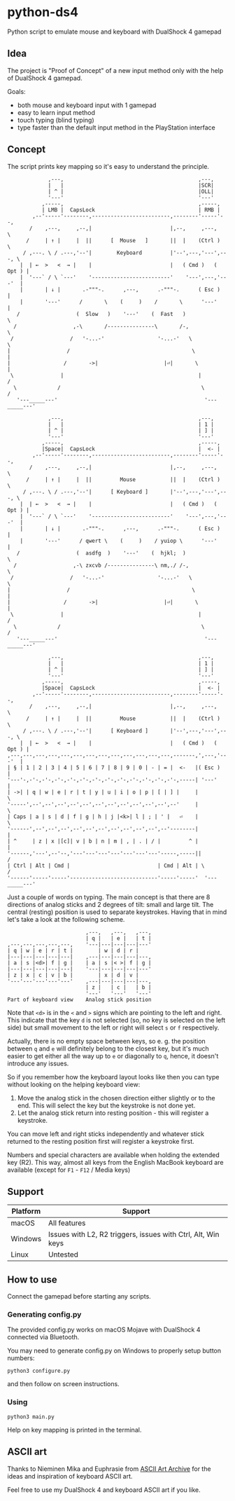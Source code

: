 # python-ds4
Python script to emulate mouse and keyboard with DualShock 4 gamepad

## Idea

The project is "Proof of Concept" of a new input method only with the help of DualShock 4 gamepad.

Goals:

- both mouse and keyboard input with 1 gamepad
- easy to learn input method
- touch typing (blind typing)
- type faster than the default input method in the PlayStation interface

## Concept

The script prints key mapping so it's easy to understand the principle.

```
             ,---,                                           ,---,
             |   |                                           |SCR|
             | ^ |                                           |OLL|
             '---'                                           '---'
           ,-----,                                           ,-----,
           | LMB |  CapsLock                                 | RMB |
        ,--'-----'--------,-------------------------,--------'-----'--,
       /    ,---,     ,--,|                         |,--,     ,---,    \
      /     | ↑ |     |  ||      [  Mouse   ]       ||  |    (Ctrl )    \
     / ,---. \ / .---,'--'|        Keyboard         |'--',---,'---',---, \
    |  | ←  >   <  → |    |                         |   ( Cmd )   ( Opt ) |
    |  '---` / \ `---'    '-------------------------'    '---',---,'---'  |
    |       | ↓ |       .-"""-.      ,---,      .-"""-.      ( Esc )      |
    |       '---'      /       \    (     )    /       \      '---'       |
   /                  (  Slow   )    '---'    (  Fast   )                  \
  /                  ,-\       /---------------\       /-,                  \
 /                  /   '-...-'                 '-...-'   \                  \
|                  /                                       \                  |
|                 /       ->|                     |⏎|       \                 |
 \               |                                           |               /
  \             /                                             \             /
   '---_____---'                                               '---_____---'

             ,---,                                           ,---,
             |   |                                           | 1 |
             | ^ |                                           | ] |
             '---'                                           '---'
           ,-----,                                           ,-----,
           |Space|  CapsLock                                 |  <- |
        ,--'-----'--------,-------------------------,--------'-----'--,
       /    ,---,     ,--,|                         |,--,     ,---,    \
      /     | ↑ |     |  ||         Mouse           ||  |    (Ctrl )    \
     / ,---. \ / .---,'--'|      [ Keyboard ]       |'--',---,'---',---, \
    |  | ←  >   <  → |    |                         |   ( Cmd )   ( Opt ) |
    |  '---` / \ `---'    '-------------------------'    '---',---,'---'  |
    |       | ↓ |       .-"""-.      ,---,      .-"""-.      ( Esc )      |
    |       '---'      / qwert \    (     )    / yuiop \      '---'       |
   /                  (  asdfg  )    '---'    (  hjkl;  )                  \
  /                  ,-\ zxcvb /---------------\ nm,./ /-,                  \
 /                  /   '-...-'                 '-...-'   \                  \
|                  /                                       \                  |
|                 /       ->|                     |⏎|       \                 |
 \               |                                           |               /
  \             /                                             \             /
   '---_____---'                                               '---_____---'

             ,---,                                           ,---,
             |   |                                           | 1 |
             | ^ |                                           | ] |
             '---'                                           '---'
           ,-----,                                           ,-----,
           |Space|  CapsLock                                 |  <- |
        ,--'-----'--------,-------------------------,--------'-----'--,
       /    ,---,     ,--,|                         |,--,     ,---,    \
      /     | ↑ |     |  ||         Mouse           ||  |    (Ctrl )    \
     / ,---. \ / .---,'--'|      [ Keyboard ]       |'--',---,'---',---, \
    |  | ←  >   <  → |    |                         |   ( Cmd )   ( Opt ) |
,---,---,---,---,---,---,---,---,---,---,---,---,---,-------,',---,'---'  |
| § | 1 | 2 | 3 | 4 | 5 | 6 | 7 | 8 | 9 | 0 | - | = |  <-   |( Esc )      |
'---'-,-'-,-'-,-'-,-'-,-'-,-'-,-'-,-'-,-'-,-'-,-'-,-'-,-----| '---'       |
| ->| | q | w | e | r | t | y | u | i | o | p | [ | ] |     |              \
'-----',--',--',--',--',--',--',--',--',--',--',--',--'     |               \
| Caps | a | s | d | f | g | h | j |<k>| l | ; | ' |   ⏎    |                \
'------',--',--',--',--',--',--',--',--',--',--',--'--------|                 |
| ^     | z | x |[c]| v | b | n | m | , | . | / |         ^ |                 |
'------,'---',--'--,'---'---'---'---'---'---'---'-----,-----||               /
| Ctrl | Alt | Cmd |                            | Cmd | Alt | \             /
'------'-----'-----'----------------------------'-----'-----'  '---_____---'
```

Just a couple of words on typing. The main concept is that there are 8 directions of analog sticks and 2 degrees of tilt: small and large tilt. The central (resting) position is used to separate keystrokes.
Having that in mind let's take a look at the following scheme.
```
                         ,---,   ,---,   ,---,
                         | q |   | e |   | t |
,---,---,---,---,---,    '---|---|---|---|---'
| q | w | e | r | t |        | w | d | r |
|---|---|---|---|---|    ,---|---|---|---|---,
| a | s |<d>| f | g |    | a | s |< >| f | g |
|---|---|---|---|---|    '---|---|---|---|---'
| z | x | c | v | b |        | x | d | v |
'---'---'---'---'---'    ,---|---|---|---|---,
                         | z |   | c |   | b |
                         '---'   '---'   '---'
Part of keyboard view    Analog stick position
```

Note that `<d>` is in the `<` and `>` signs which are pointing to the left and right.
This indicate that the key `d` is not selected (so, no key is selected on the left side)
but small movement to the left or right will select `s` or `f` respectively.

Actually, there is no empty space between keys, so e. g. the position between `q` and `e` will
definitely belong to the closest key, but it's much easier to get either all the way up to `e`
or diagonally to `q`, hence, it doesn't introduce any issues.

So if you remember how the keyboard layout looks like then you can type without
looking on the helping keyboard view:
1. Move the analog stick in the chosen direction either slightly or to the end.
This will select the key but the keystroke is not done yet.
2. Let the analog stick return into resting position - this will register a keystroke.

You can move left and right sticks independently and whatever stick returned to the
resting position first will register a keystroke first.

Numbers and special characters are available when holding the extended key (R2).
This way, almost all keys from the English MacBook keyboard are available (except
for `F1` - `F12` / Media keys)

## Support

| Platform | Support                                                      |
|----------|--------------------------------------------------------------|
| macOS    | All features                                                 |
| Windows  | Issues with L2, R2 triggers, issues with Ctrl, Alt, Win keys |
| Linux    | Untested                                                     |

## How to use

Connect the gamepad before starting any scripts.

### Generating config.py

The provided config.py works on macOS Mojave with DualShock 4 connected via Bluetooth.

You may need to generate config.py on Windows to properly setup button numbers:
```
python3 configure.py
```
and then follow on screen instructions.

### Using

```
python3 main.py
```
Help on key mapping is printed in the terminal.

## ASCII art

Thanks to Nieminen Mika and Euphrasie from [ASCII Art Archive](https://www.asciiart.eu/computers/keyboards)
for the ideas and inspiration of keyboard ASCII art.

Feel free to use my DualShock 4 and keyboard ASCII art if you like.
